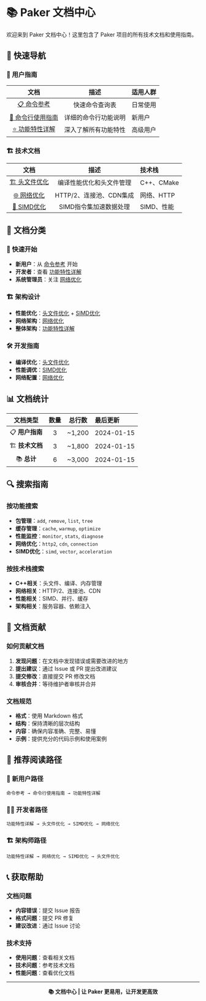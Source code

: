 # 📚 Paker 文档中心

欢迎来到 Paker 文档中心！这里包含了 Paker 项目的所有技术文档和使用指南。

## 🚀 快速导航

### 📖 用户指南

| 文档 | 描述 | 适用人群 |
|:---:|:---:|:---|
| [📋 命令参考](COMMAND_REFERENCE.md) | 快速命令查询表 | 日常使用 |
| [🚀 命令行使用指南](COMMAND_LINE_USAGE.md) | 详细的命令行功能说明 | 新用户 |
| [⭐ 功能特性详解](FEATURES.md) | 深入了解所有功能特性 | 高级用户 |

### 🏗️ 技术文档

| 文档 | 描述 | 技术栈 |
|:---:|:---:|:---|
| [🏗️ 头文件优化](HEADER_OPTIMIZATION.md) | 编译性能优化和头文件管理 | C++、CMake |
| [🌐 网络优化](NETWORK_OPTIMIZATION.md) | HTTP/2、连接池、CDN集成 | 网络、HTTP |
| [🚀 SIMD优化](SIMD_OPTIMIZATION.md) | SIMD指令集加速数据处理 | SIMD、性能 |

## 🎯 文档分类

### 🚀 快速开始
- **新用户**：从 [命令参考](COMMAND_REFERENCE.md) 开始
- **开发者**：查看 [功能特性详解](FEATURES.md)
- **系统管理员**：关注 [网络优化](NETWORK_OPTIMIZATION.md)

### 🏗️ 架构设计
- **性能优化**：[头文件优化](HEADER_OPTIMIZATION.md) + [SIMD优化](SIMD_OPTIMIZATION.md)
- **网络架构**：[网络优化](NETWORK_OPTIMIZATION.md)
- **整体架构**：[功能特性详解](FEATURES.md)

### 🛠️ 开发指南
- **编译优化**：[头文件优化](HEADER_OPTIMIZATION.md)
- **性能调优**：[SIMD优化](SIMD_OPTIMIZATION.md)
- **网络配置**：[网络优化](NETWORK_OPTIMIZATION.md)

## 📊 文档统计

<div align="center">

| 文档类型 | 数量 | 总行数 | 最后更新 |
|:---:|:---:|:---:|:---|
| 📋 **用户指南** | 3 | ~1,200 | 2024-01-15 |
| 🏗️ **技术文档** | 3 | ~1,800 | 2024-01-15 |
| 📚 **总计** | 6 | ~3,000 | 2024-01-15 |

</div>

## 🔍 搜索指南

### 按功能搜索
- **包管理**：`add`, `remove`, `list`, `tree`
- **缓存管理**：`cache`, `warmup`, `optimize`
- **性能监控**：`monitor`, `stats`, `diagnose`
- **网络优化**：`http2`, `cdn`, `connection`
- **SIMD优化**：`simd`, `vector`, `acceleration`

### 按技术栈搜索
- **C++相关**：头文件、编译、内存管理
- **网络相关**：HTTP/2、连接池、CDN
- **性能相关**：SIMD、并行、缓存
- **架构相关**：服务容器、依赖注入

## 📝 文档贡献

### 如何贡献文档
1. **发现问题**：在文档中发现错误或需要改进的地方
2. **提出建议**：通过 Issue 或 PR 提出改进建议
3. **提交修改**：直接提交 PR 修改文档
4. **审核合并**：等待维护者审核并合并

### 文档规范
- **格式**：使用 Markdown 格式
- **结构**：保持清晰的层次结构
- **内容**：确保内容准确、完整、易懂
- **示例**：提供充分的代码示例和使用案例

## 🎯 推荐阅读路径

### 👶 新用户路径
```
命令参考 → 命令行使用指南 → 功能特性详解
```

### 👨‍💻 开发者路径
```
功能特性详解 → 头文件优化 → SIMD优化 → 网络优化
```

### 🏗️ 架构师路径
```
功能特性详解 → 网络优化 → SIMD优化 → 头文件优化
```

## 📞 获取帮助

### 文档问题
- **内容错误**：提交 Issue 报告
- **格式问题**：提交 PR 修复
- **建议改进**：通过 Issue 讨论

### 技术支持
- **使用问题**：查看相关文档
- **技术问题**：参考技术文档
- **性能问题**：查看优化文档

---

<div align="center">

**📚 文档中心 | 让 Paker 更易用，让开发更高效**

</div>
